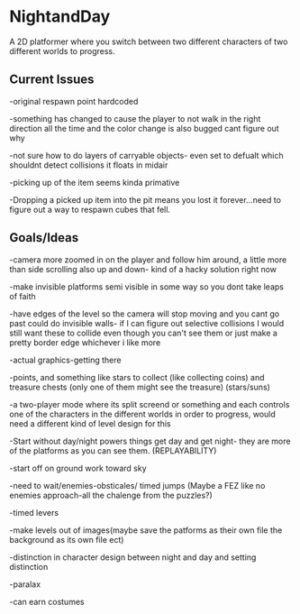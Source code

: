 NightandDay
===========
A 2D platformer where you switch between two different characters of two different worlds to progress.

Current Issues
--------------
-original respawn point hardcoded

-something has changed to cause the player to not walk in the right direction all the time and the color change is also bugged cant figure out why

-not sure how to do layers of carryable objects- even set to defualt which shouldnt detect collisions it floats in midair

-picking up of the item seems kinda primative

-Dropping a picked up item into the pit means you lost it forever...need to figure out a way to respawn cubes that fell.

Goals/Ideas
-----------
-camera more zoomed in on the player and follow him around, a little more than side scrolling also up and down- kind of a hacky solution right now

-make invisible platforms semi visible in some way so you dont take leaps of faith

-have edges of the level so the camera will stop moving and you cant go past could do invisible walls- if I can figure out selective collisions I would still want these to collide even though you can't see them or just make a pretty border edge whichever i like more

-actual graphics-getting there 

-points, and something like stars to collect (like collecting coins) and treasure chests (only one of them might see the treasure) (stars/suns)

-a two-player mode where its split screend or something and each controls one of the characters in the different worlds in order to progress, would need a different kind of level design for this

-Start without day/night powers things get day and get night- they are more of the platforms as you can see them. (REPLAYABILITY) 

-start off on ground work toward sky

-need to wait/enemies-obsticales/ timed jumps (Maybe a FEZ like no enemies approach-all the chalenge from the puzzles?)

-timed levers

-make levels out of images(maybe save the patforms as their own file the background as its own file ect)

-distinction in character design between night and day and setting distinction

-paralax

-can earn costumes
